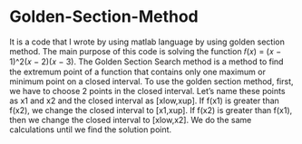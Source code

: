 # Golden-Section-Method
 It is a code that I wrote by using matlab language by using golden section method.
 The main purpose of this code is solving the function 𝑓(𝑥) = (𝑥 − 1)^2(𝑥 − 2)(𝑥 − 3).
 The Golden Section Search method is a method to find the extremum point of a function that 
contains only one maximum or minimum point on a closed interval. To use the golden section 
method, first, we have to choose 2 points in the closed interval. Let’s name these points as x1 and x2
and the closed interval as [xlow,xup]. If f(x1) is greater than f(x2), we change the closed interval to
[x1,xup]. If f(x2) is greater than f(x1), then we change the closed interval to [xlow,x2]. We do the 
same calculations until we find the solution point.
